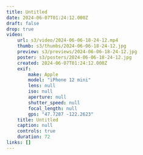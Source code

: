 ```yaml
---
title: Untitled
date: 2024-06-07T01:24:12.000Z
draft: false
drop: true
video:
    url: s3/video/2024-06-06-18-24-12.mp4
    thumb: s3/thumbs/2024-06-06-18-24-12.jpg
    preview: s3/previews/2024-06-06-18-24-12.jpg
    poster: s3/posters/2024-06-06-18-24-12.jpg
    created: 2024-06-07T01:24:12.000Z
    exif:
        make: Apple
        model: "iPhone 12 mini"
        lens: null
        iso: null
        aperture: null
        shutter_speed: null
        focal_length: null
        gps: "47.7287 -122.2623"
    title: Untitled
    caption: null
    controls: true
    duration: 72
links: []
---
```

